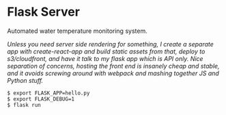 # Flask Server
Automated water temperature monitoring system.

*Unless you need server side rendering for something, I create a separate app with create-react-app and build static assets from that, deploy to s3/cloudfront, and have it talk to my flask app which is API only. Nice separation of concerns, hosting the front end is insanely cheap and stable, and it avoids screwing around with webpack and mashing together JS and Python stuff.*

```
$ export FLASK_APP=hello.py
$ export FLASK_DEBUG=1
$ flask run
```

